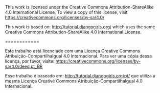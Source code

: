 This work is licensed under the Creative Commons Attribution-ShareAlike 4.0 International License. To view a copy of this license, visit https://creativecommons.org/licenses/by-sa/4.0/

This work is based on:
http://tutorial.djangogirls.org/
which uses the same Creative Commons Attribution-ShareAlike 4.0 International License.

============

Este trabalho está licenciado com uma Licença Creative Commons Atribuição-CompartilhaIgual 4.0 Internacional. Para ver uma cópia dessa licença, por favor, visite: https://creativecommons.org/licenses/by-sa/4.0/deed.pt_BR

Esse trabalho é baseado em: 
http://tutorial.djangogirls.org/pt/
que utiliza a mesma Licença Creative Commons Atribuição-CompartilhaIgual 4.0 Internacional.
